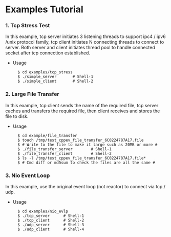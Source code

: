 # Examples Tutorial

### 1. Tcp Stress Test

In this example, tcp server initiates 3 listening threads to support ipc4 / ipv6 /unix protocol family, tcp client initiates N connecting threads to connect to server. Both server and client initiates thread pool to handle connected socket after tcp connection established.

* Usage

        $ cd examples/tcp_stress
        $ ./simple_server       # Shell-1
        $ ./simple_client       # Shell-2

### 2. Large File Transfer

In this example, tcp client sends the name of the required file, tcp server caches and transfers the required file, then client receives and stores the file to disk.

* Usage

        $ cd example/file_transfer
        $ touch /tmp/test_cppev_file_transfer_6C0224787A17.file
        $ # Write to the file to make it large such as 20MB or more #
        $ ./file_transfer_server        # Shell-1
        $ ./file_transfer_client        # Shell-2
        $ ls -l /tmp/test_cppev_file_transfer_6C0224787A17.file*
        $ # Cmd diff or md5sum to check the files are all the same #

### 3. Nio Event Loop

In this example, use the original event loop (not reactor) to connect via tcp / udp.

* Usage

        $ cd examples/nio_evlp
        $ ./tcp_server      # Shell-1
        $ ./tcp_client      # Shell-2
        $ ./udp_server      # Shell-3
        $ ./udp_client      # Shell-4
